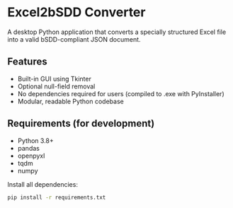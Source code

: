# Excel2bSDD Converter

A desktop Python application that converts a specially structured Excel file into a valid bSDD-compliant JSON document.

## Features

- Built-in GUI using Tkinter
- Optional null-field removal
- No dependencies required for users (compiled to .exe with PyInstaller)
- Modular, readable Python codebase

## Requirements (for development)

- Python 3.8+
- pandas
- openpyxl
- tqdm
- numpy

Install all dependencies:
```bash
pip install -r requirements.txt
